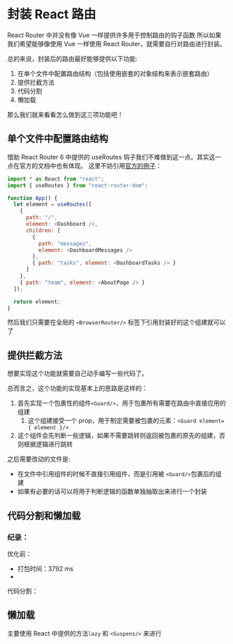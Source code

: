 # 封装 React 路由

React Router 中并没有像 Vue 一样提供许多用于控制路由的钩子函数
所以如果我们希望能够像使用 Vue 一样使用 React Router，就需要自行对路由进行封装。

总的来说，封装后的路由最好能够提供以下功能:

1. 在单个文件中配置路由结构（包括使用嵌套的对象结构来表示嵌套路由）
2. 提供拦截方法
3. 代码分割
4. 懒加载

那么我们就来看看怎么做到这三项功能吧！

## 单个文件中配置路由结构

借助 React Router 6 中提供的 useRoutes 钩子我们不难做到这一点。其实这一点在官方的文档中也有体现。 这里不妨引用[官方的例子](https://reactrouter.com/docs/en/v6/api#useroutes)：

```javascript
import * as React from "react";
import { useRoutes } from "react-router-dom";

function App() {
  let element = useRoutes([
    {
      path: "/",
      element: <Dashboard />,
      children: [
        {
          path: "messages",
          element: <DashboardMessages />
        },
        { path: "tasks", element: <DashboardTasks /> }
      ]
    },
    { path: "team", element: <AboutPage /> }
  ]);

  return element;
}
```

然后我们只需要在全局的 `<BrowserRouter/>` 标签下引用封装好的这个组建就可以了

## 提供拦截方法

想要实现这个功能就需要自己动手编写一些代码了。

总而言之，这个功能的实现基本上的思路是这样的：

1. 首先实现一个包裹性的组件`<Guard/>`，用于包裹所有需要在路由中直接应用的组建
   1. 这个组建接受一个 prop，用于制定需要被包裹的元素：`<Guard element= { element }/>`
2. 这个组件会先判断一些逻辑，如果不需要跳转则返回被包裹的原先的组建，否则根据逻辑进行跳转

之后需要改动的文件是:

+ 在文件中引用组件的时候不直接引用组件，而是引用被 `<Guard/>`包裹后的组建
+ 如果有必要的话可以将用于判断逻辑的函数单独抽取出来进行一个封装

## 代码分割和懒加载

### 纪录：

优化前：
+ 打包时间：3792 ms
+ 
代码分割：

## 懒加载

主要使用 React 中提供的方法`lazy` 和 `<Suspens/>` 来进行

